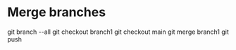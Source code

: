 # Merge branches

git branch --all
git checkout branch1
git checkout main
git merge branch1
git push

